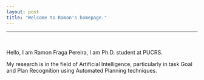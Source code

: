 ```yaml
---
layout: post
title: "Welcome to Ramon's homepage."
---
```


___

<br>

Hello, I am Ramon Fraga Pereira, I am Ph.D. student at PUCRS. 

My research is in the field of Artificial Intelligence, particularly in task Goal and Plan Recognition using Automated Planning techniques.
